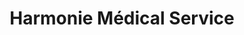 ---
title: "Harmonie Médical Service"
url: /fleury-les-aubrais/harmonie-medical-service/
shop: Sanitätshaus
---